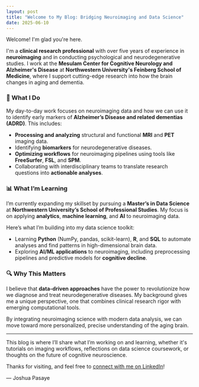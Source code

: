 ```yaml
---
layout: post
title: "Welcome to My Blog: Bridging Neuroimaging and Data Science"
date: 2025-06-10
---
```


Welcome! I'm glad you're here.

I'm a **clinical research professional** with over five years of experience in **neuroimaging** and in conducting psychological and neurodegenerative studies. I work at the **Mesulam Center for Cognitive Neurology and Alzheimer's Disease** at **Northwestern University's Feinberg School of Medicine**, where I support cutting-edge research into how the brain changes in aging and dementia.

### 🧠 What I Do

My day-to-day work focuses on neuroimaging data and how we can use it to identify early markers of **Alzheimer’s Disease and related dementias (ADRD)**. This includes:

- **Processing and analyzing** structural and functional **MRI** and **PET** imaging data.
- Identifying **biomarkers** for neurodegenerative diseases.
- **Optimizing workflows** for neuroimaging pipelines using tools like **FreeSurfer**, **FSL**, and **SPM**.
- Collaborating with interdisciplinary teams to translate research questions into **actionable analyses**.

### 📊 What I’m Learning

I’m currently expanding my skillset by pursuing a **Master’s in Data Science** at **Northwestern University’s School of Professional Studies**. My focus is on applying **analytics**, **machine learning**, and **AI** to neuroimaging data.

Here’s what I’m building into my data science toolkit:
- Learning **Python** (NumPy, pandas, scikit-learn), **R**, and **SQL** to automate analyses and find patterns in high-dimensional brain data.
- Exploring **AI/ML applications** to neuroimaging, including preprocessing pipelines and predictive models for **cognitive decline**.

### 🔍 Why This Matters

I believe that **data-driven approaches** have the power to revolutionize how we diagnose and treat neurodegenerative diseases. My background gives me a unique perspective, one that combines clinical research rigor with emerging computational tools.

By integrating neuroimaging science with modern data analysis, we can move toward more personalized, precise understanding of the aging brain.

---

This blog is where I’ll share what I’m working on and learning, whether it's tutorials on imaging workflows, reflections on data science coursework, or thoughts on the future of cognitive neuroscience.

Thanks for visiting, and feel free to [connect with me on LinkedIn](www.linkedin.com/in/joshua-pasaye)!

— Joshua Pasaye
